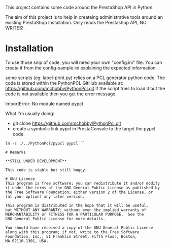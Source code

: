 This project contains some code around the PrestaShop API in Python.

The aim of this project is to help in createing administrative tools around an existing PrestaShop Installation.
Only reads the Prestashop API, NO WRITES!

#  Installation 
To use those snip of code, you will need your own "config.ini" file.
You can create if from the config-sample.ini explaining the expected information.

some scripts (eg: label-print.py) relies on a PCL generator python code.
The code is stored within the PythonPCL GitHub available at:
  https://github.com/mchobby/PythonPcl.git
If the script tries to load it but the code is not available then you get the error message:

ImportError: No module named pypcl

What I'm usually doing:
* git clone https://github.com/mchobby/PythonPcl.git
* create a symbolic link pypcl in PrestaConsole to the target the pypcl code.
```cd PrestaConsole
ln -s ./../PythonPcl/pypcl pypcl``` 

# Remarks

**STILL UNDER DEVELOPMENT**

This code is stable but still buggy.

# GNU Licence
This program is free software; you can redistribute it and/or modify
it under the terms of the GNU General Public License as published by
the Free Software Foundation; either version 2 of the License, or
(at your option) any later version.
  
This program is distributed in the hope that it will be useful,
but WITHOUT ANY WARRANTY; without even the implied warranty of
MERCHANTABILITY or FITNESS FOR A PARTICULAR PURPOSE.  See the
GNU General Public License for more details.
  
You should have received a copy of the GNU General Public License
along with this program; if not, write to the Free Software
Foundation, Inc., 51 Franklin Street, Fifth Floor, Boston,
MA 02110-1301, USA. 
